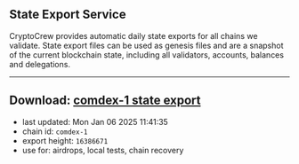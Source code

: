 ## State Export Service
CryptoCrew provides automatic daily state exports for all chains we validate. State export files can be used as genesis files and are a snapshot of the current blockchain state, including all validators, accounts, balances and delegations.

---
**Download: [comdex-1 state export](https://dl-eu2.ccvalidators.com/SERVICE/comdex/comdex-1_export_16386671.json)**
---

- last updated: Mon Jan 06 2025 11:41:35
- chain id: `comdex-1`
- export height: `16386671`
- use for: airdrops, local tests, chain recovery
